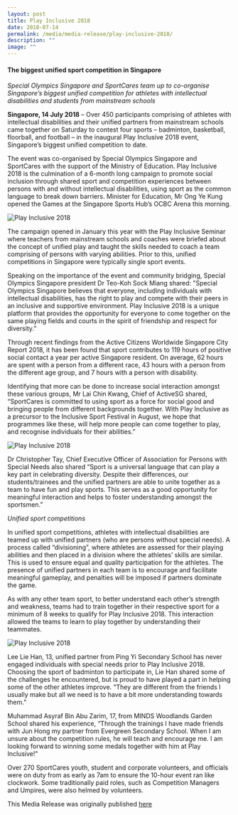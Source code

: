 ```yaml
---
layout: post
title: Play Inclusive 2018
date: 2018-07-14
permalink: /media/media-release/play-inclusive-2018/
description: ""
image: ""
---
```

#### The biggest unified sport competition in Singapore

*Special Olympics Singapore and SportCares team up to co-organise Singapore’s biggest unified competition for athletes with intellectual disabilities and students from mainstream schools*

**Singapore, 14 July 2018** – Over 450 participants comprising of athletes with intellectual disabilities and their unified partners from mainstream schools came together on Saturday to contest four sports – badminton, basketball, floorball, and football – in the inaugural Play Inclusive 2018 event, Singapore’s biggest unified competition to date.

The event was co-organised by Special Olympics Singapore and SportCares with the support of the Ministry of Education. Play Inclusive 2018 is the culmination of a 6-month long campaign to promote social inclusion through shared sport and competition experiences between persons with and without intellectual disabilities, using sport as the common language to break down barriers. Minister for Education, Mr Ong Ye Kung opened the Games at the Singapore Sports Hub’s OCBC Arena this morning.

![Play Inclusive 2018](/images/media-release-play-inclusive-1.jpg)

The campaign opened in January this year with the Play Inclusive Seminar where teachers from mainstream schools and coaches were briefed about the concept of unified play and taught the skills needed to coach a team comprising of persons with varying abilities. Prior to this, unified competitions in Singapore were typically single sport events.

Speaking on the importance of the event and community bridging, Special Olympics Singapore president Dr Teo-Koh Sock Miang shared: "Special Olympics Singapore believes that everyone, including individuals with intellectual disabilities, has the right to play and compete with their peers in an inclusive and supportive environment. Play Inclusive 2018 is a unique platform that provides the opportunity for everyone to come together on the same playing fields and courts in the spirit of friendship and respect for diversity.”

Through recent findings from the Active Citizens Worldwide Singapore City Report 2018, it has been found that sport contributes to 119 hours of positive social contact a year per active Singapore resident. On average, 62 hours are spent with a person from a different race, 43 hours with a person from the different age group, and 7 hours with a person with disability.

Identifying that more can be done to increase social interaction amongst these various groups, Mr Lai Chin Kwang, Chief of ActiveSG shared, “SportCares is committed to using sport as a force for social good and bringing people from different backgrounds together. With Play Inclusive as a precursor to the Inclusive Sport Festival in August, we hope that programmes like these, will help more people can come together to play, and recognise individuals for their abilities.”

![Play Inclusive 2018](/images/media-release-play-inclusive-2.jpg)

Dr Christopher Tay, Chief Executive Officer of Association for Persons with Special Needs also shared “Sport is a universal language that can play a key part in celebrating diversity. Despite their differences, our students/trainees and the unified partners are able to unite together as a team to have fun and play sports. This serves as a good opportunity for meaningful interaction and helps to foster understanding amongst the sportsmen.”

*Unified sport competitions*

In unified sport competitions, athletes with intellectual disabilities are teamed up with unified partners (who are persons without special needs). A process called “divisioning”, where athletes are assessed for their playing abilities and then placed in a division where the athletes’ skills are similar. This is used to ensure equal and quality participation for the athletes. The presence of unified partners in each team is to encourage and facilitate meaningful gameplay, and penalties will be imposed if partners dominate the game.

As with any other team sport, to better understand each other’s strength and weakness, teams had to train together in their respective sport for a minimum of 8 weeks to qualify for Play Inclusive 2018. This interaction allowed the teams to learn to play together by understanding their teammates.

![Play Inclusive 2018](/images/media-release-play-inclusive-3.jpg)

Lee Lie Han, 13, unified partner from Ping Yi Secondary School has never engaged individuals with special needs prior to Play Inclusive 2018. Choosing the sport of badminton to participate in, Lie Han shared some of the challenges he encountered, but is proud to have played a part in helping some of the other athletes improve. “They are different from the friends I usually make but all we need is to have a bit more understanding towards them.”

Muhammad Asyraf Bin Abu Zarim, 17, from MINDS Woodlands Garden School shared his experience, “Through the trainings I have made friends with Jun Hong my partner from Evergreen Secondary School. When I am unsure about the competition rules, he will teach and encourage me. I am looking forward to winning some medals together with him at Play Inclusive!"

Over 270 SportCares youth, student and corporate volunteers, and officials were on duty from as early as 7am to ensure the 10-hour event ran like clockwork. Some traditionally paid roles, such as Competition Managers and Umpires, were also helmed by volunteers.

This Media Release was originally published [here](https://www.sportsingapore.gov.sg/Newsroom/Media-Releases/2018/7/The-biggest-unified-sport-competition-in-Singapore)